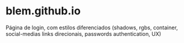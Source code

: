 # blem.github.io
Página de login, com estilos diferenciados (shadows, rgbs, container, social-medias links direcionais, passwords authentication, UX)


